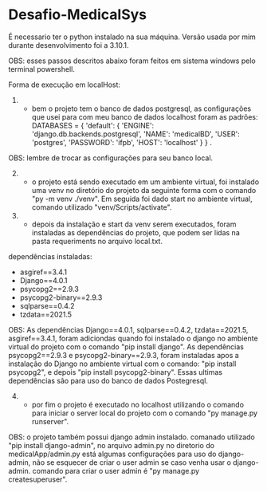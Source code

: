 # Desafio-MedicalSys

É necessario ter o python instalado na sua máquina. Versão usada por mim durante desenvolvimento foi a 3.10.1.

OBS: esses passos descritos abaixo foram feitos em sistema windows pelo terminal powershell. 

Forma de execução em localHost:

1) - bem o projeto tem o banco de dados postgresql, as configurações que usei para com meu banco de dados localhost foram as padrões:
DATABASES = {
    'default': {
        'ENGINE': 'django.db.backends.postgresql',
        'NAME': 'medicalBD',
        'USER': 'postgres',
        'PASSWORD': 'ifpb',
        'HOST': 'localhost'
    }
}
.

OBS: lembre de trocar as configurações para seu banco local.

2) - o projeto está sendo executado em um ambiente virtual, foi instalado  uma venv no diretório do projeto da seguinte forma com o comando "py -m venv ./venv". Em seguida foi dado start no ambiente virtual, comando utilizado "venv/Scripts/activate".

3) - depois da instalação e start da venv serem executados, foram instaladas as dependências do projeto, que podem ser lidas na pasta requeriments no arquivo local.txt.

dependências instaladas:
- asgiref==3.4.1
- Django==4.0.1
- psycopg2==2.9.3
- psycopg2-binary==2.9.3
- sqlparse==0.4.2
- tzdata==2021.5

OBS: As dependências Django==4.0.1, sqlparse==0.4.2, tzdata==2021.5, asgiref==3.4.1, foram adiciondas quando foi instalado o django no ambiente virtual do projeto
com o comando "pip install django". As dependências psycopg2==2.9.3 e psycopg2-binary==2.9.3, foram instaladas apos a instalação do Django no ambiente virtual
com o comando: "pip install psycopg2", e depois "pip install psycopg2-binary". Essas ultimas dependências são para uso do banco de dados Postegresql.

4) - por fim o projeto é executado no localhost utilizando o comando para iniciar o server local do projeto com o comando "py manage.py runserver".

OBS: o projeto também possui django admin instalado. comanado utilizado "pip install django-admin", no arquivo admin.py no diretorio do medicalApp/admin.py
está algumas configurações para uso do django-admin, não se esquecer de criar o user admin se caso venha usar o django-admin.
comando para criar o user admin é "py manage.py createsuperuser".
